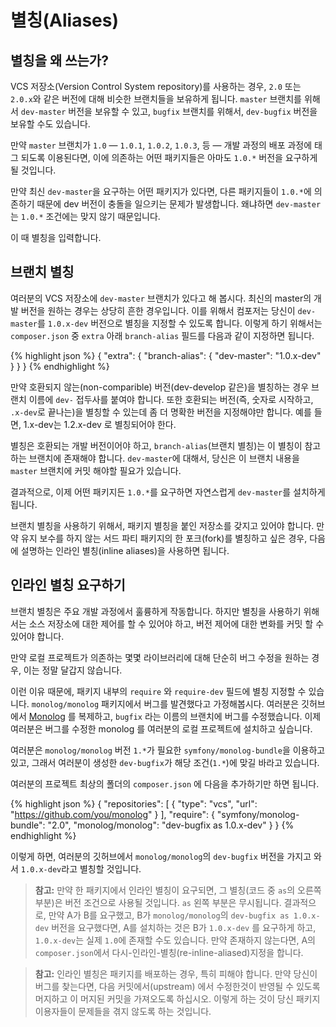 # 별칭(Aliases)

## 별칭을 왜 쓰는가?

VCS 저장소(Version Control System repository)를 사용하는 경우, `2.0` 또는 `2.0.x`와 같은 버전에
대해 비슷한 브랜치들을 보유하게 됩니다. `master` 브랜치를 위해서 `dev-master` 버전을 보유할
수 있고, `bugfix` 브랜치를 위해서, `dev-bugfix` 버전을 보유할 수도 있습니다. 

만약 `master` 브랜치가 `1.0` ― `1.0.1`, `1.0.2`, `1.0.3`, 등 ― 개발 과정의 배포 과정에
태그 되도록 이용된다면, 이에 의존하는 어떤 패키지들은 아마도 `1.0.*` 버전을 요구하게 될 것입니다.

만약 최신 `dev-master`을 요구하는 어떤 패키지가 있다면, 다른 패키지들이 `1.0.*`에 의존하기 때문에
dev 버전이 충돌을 일으키는 문제가 발생합니다. 왜냐하면 `dev-master`는 `1.0.*` 조건에는 맞지 않기
때문입니다.

이 때 별칭을 입력합니다.

## 브랜치 별칭

여러분의 VCS 저장소에 `dev-master` 브랜치가 있다고 해 봅시다. 최신의 master의 개발 버전을 원하는 경우는 상당히 흔한 경우입니다. 이를 위해서 컴포저는 당신이 `dev-master`를 `1.0.x-dev` 버전으로 별칭을 지정할 수 있도록 합니다. 이렇게 하기 위해서는 `composer.json` 중 `extra` 아래 `branch-alias` 필드를 다음과 같이 지정하면 됩니다.

{% highlight json %}
{
    "extra": {
        "branch-alias": {
            "dev-master": "1.0.x-dev"
        }
    }
}
{% endhighlight %}

만약 호환되지 않는(non-comparible) 버전(dev-develop 같은)을 별칭하는 경우 브랜치 이름에 `dev-` 접두사를 붙여야 합니다. 또한 호환되는 버전(즉, 숫자로 시작하고, `.x-dev`로 끝나는)을 별칭할 수 있는데 좀 더 명확한 버전을 지정해야만 합니다. 예를 들면, 1.x-dev는 1.2.x-dev 로 별칭되어야 한다.

별칭은 호환되는 개발 버전이어야 하고, `branch-alias`(브랜치 별칭)는 이 별칭이 참고하는 브랜치에 존재해야 합니다. `dev-master`에 대해서, 당신은 이 브랜치 내용을 `master` 브랜치에 커밋 해야할 필요가 있습니다. 

결과적으로, 이제 어떤 패키지든 `1.0.*`를 요구하면 자연스럽게 `dev-master`를 설치하게 됩니다.

브랜치 별칭을 사용하기 위해서, 패키지 별칭을 붙인 저장소를 갖지고 있어야 합니다. 만약 유지 보수를 하지 않는 서드 파티 패키지의 한 포크(fork)를 별칭하고 싶은 경우, 다음에 설명하는 인라인 별칭(inline aliases)을 사용하면 됩니다.

## 인라인 별칭 요구하기

브랜치 별칭은 주요 개발 과정에서 훌륭하게 작동합니다. 하지만 별칭을 사용하기 위해서는 소스 저장소에 대한 제어를 할 수 있어야 하고, 버전 제어에 대한 변화를 커밋 할 수 있어야 합니다. 

만약 로컬 프로젝트가 의존하는 몇몇 라이브러리에 대해 단순히 버그 수정을 원하는 경우, 이는 정말 달갑지 않습니다.

이런 이유 때문에, 패키지 내부의 `require` 와 `require-dev` 필드에 별칭 지정할 수 있습니다. `monolog/monolog` 패키지에서 버그를 발견했다고 가정해봅시다. 여러분은 깃허브에서 [Monolog](https://github.com/Seldaek/monolog) 를 복제하고, `bugfix` 라는 이름의 브랜치에 버그를 수정했습니다. 이제 여러분은 버그를 수정한 monolog 를 여러분의 로컬 프로젝트에 설치하고 싶습니다.

여러분은 `monolog/monolog` 버전 `1.*`가 필요한 `symfony/monolog-bundle`을 이용하고 있고, 그래서 여러분이 생성한 `dev-bugfix`가 해당 조건(`1.*`)에 맞길 바라고 있습니다.

여러분의 프로젝트 최상의 폴더의 `composer.json` 에 다음을 추가하기만 하면 됩니다.

{% highlight json %}
{
    "repositories": [
        {
            "type": "vcs",
            "url": "https://github.com/you/monolog"
        }
    ],
    "require": {
        "symfony/monolog-bundle": "2.0",
        "monolog/monolog": "dev-bugfix as 1.0.x-dev"
    }
}
{% endhighlight %}

이렇게 하면, 여러분의 깃허브에서 `monolog/monolog`의 `dev-bugfix` 버전을 가지고 와서 `1.0.x-dev`라고 별칭할 것입니다. 

> **참고:** 만약 한 패키지에서 인라인 별칭이 요구되면, 그 별칭(코드 중 `as`의 오른쪽 부분)은 버전 조건으로 사용될 것입니다. 
> `as` 왼쪽 부분은 무시됩니다. 결과적으로, 만약 A가 B를 요구했고, B가 `monolog/monolog`의
> `dev-bugfix as 1.0.x-dev` 버전을 요구했다면, A를 설치하는 것은 B가 `1.0.x-dev`
> 를 요구하게 하고, `1.0.x-dev`는 실제 `1.0`에 존재할 수도 있습니다.
> 만약 존재하지 않는다면, A의 `composer.json`에서 다시-인라인-별칭(re-inline-aliased)지정을 합니다.


> **참고:** 인라인 별칭은 패키지를 배포하는 경우, 특히 피해야 합니다. 만약 당신이 버그를 찾는다면, 다음 커밋에서(upstream) 에서 수정한것이 반영될 수 있도록 머지하고 이 머지된 커밋을 가져오도록 하십시오. 
> 이렇게 하는 것이 당신 패키지 이용자들이 문제들을 겪지 않도록 하는 것입니다. 
